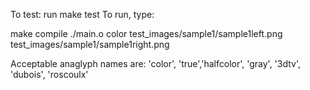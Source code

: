 To test: run make test
To run, type:

make compile
./main.o color test_images/sample1/sample1left.png test_images/sample1/sample1right.png


Acceptable anaglyph names are: 'color', 'true','halfcolor', 'gray', '3dtv', 'dubois', 'roscoulx'